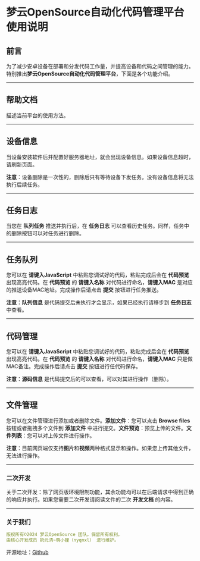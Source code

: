 # 梦云OpenSource自动化代码管理平台使用说明



## 前言

为了减少安卓设备在部署和分发代码工作量，并提高设备和代码之间管理的能力。特别推出**梦云OpenSource自动化代码管理平台**，下面是各个功能介绍。

---

## 帮助文档

描述当前平台的使用方法。

---

## 设备信息

当设备安装软件后并配置好服务器地址，就会出现设备信息。如果设备信息超时，请刷新页面。

**注意**：设备删除是一次性的，删除后只有等待设备下发任务。没有设备信息将无法执行后续任务。

---

## 任务日志

当您在 **队列任务** 推送并执行后，在 **任务日志** 可以查看历史任务。同样，任务中的删除按钮可以对任务进行删除。

---

## 任务队列

您可以在 **请键入JavaScript** 中粘贴您调试好的代码，粘贴完成后会在 **代码预览** 出现高亮代码。在 **代码预览** 的 **请键入名称** 对代码进行命名，**请键入MAC** 是对应的推送设备MAC地址。完成操作后请点击 **提交** 按钮进行任务推送。

**注意**：**队列信息** 是代码提交后未执行才会显示，如果已经执行请移步到 **任务日志** 中查看。

---

## 代码管理

您可以在 **请键入JavaScript** 中粘贴您调试好的代码，粘贴完成后会在 **代码预览** 出现高亮代码。在 **代码预览** 的 **请键入名称** 对代码进行命名，**请键入MAC** 只是做MAC备注。完成操作后请点击 **提交** 按钮进行任代码保存。

**注意**：**源码信息** 是代码提交后的可以查看，可以对其进行操作（删除）。

---

## 文件管理

您可以在文件管理进行添加或者删除文件。**添加文件**：您可以点击 **Browse files** 按钮或者拖拽多个文件到 **添加文件** 中进行提交。**文件预览**：预览上传的文件。**文件列表**：您可以对上传文件进行操作。

**注意**：目前网页端仅支持**图片**和**视频**两种格式显示和操作。如果您上传其他文件，无法进行操作。

---

### 二次开发

关于二次开发：除了网页版环境限制功能，其余功能均可以在后端请求中得到正确的响应并执行。如果您需要二次开发请阅读文件的二次 **开发文档** 的内容。

---

### 关于我们

```yaml
版权所有©2024 梦云OpenSource 团队。保留所有权利。
由核心开发成员 奶元清~萌小狸（nyqmxl） 进行维护。
```

开源地址：[Github](https://github.com/nyqmxl/Android_Automated_Management)